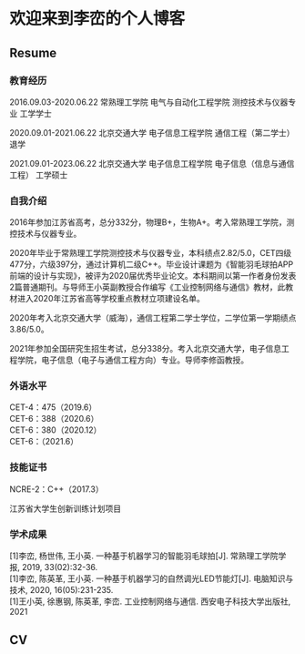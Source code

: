 # 欢迎来到李峦的个人博客

## Resume


### 教育经历

2016.09.03-2020.06.22  常熟理工学院  电气与自动化工程学院  测控技术与仪器专业  工学学士

2020.09.01-2021.06.22  北京交通大学  电子信息工程学院  通信工程（第二学士）  退学

2021.09.01-2023.06.22  北京交通大学  电子信息工程学院  电子信息（信息与通信工程）  工学硕士

### 自我介绍

2016年参加江苏省高考，总分332分，物理B+，生物A+。考入常熟理工学院，测控技术与仪器专业。

2020年毕业于常熟理工学院测控技术与仪器专业，本科绩点2.82/5.0，CET四级477分，六级397分，通过计算机二级C++。毕业设计课题为《智能羽毛球拍APP前端的设计与实现》，被评为2020届优秀毕业论文。本科期间以第一作者身份发表2篇普通期刊。与导师王小英副教授合作编写《工业控制网络与通信》教材，此教材进入2020年江苏省高等学校重点教材立项建设名单。

2020年考入北京交通大学（威海），通信工程第二学士学位，二学位第一学期绩点3.86/5.0。

2021年参加全国研究生招生考试，总分338分。考入北京交通大学，电子信息工程学院，电子信息（电子与通信工程方向）专业。导师李修函教授。





### 外语水平

CET-4：475（2019.6）  
CET-6：388（2020.6）  
CET-6：380（2020.12）  
CET-6：（2021.6）  

### 技能证书

NCRE-2：C++（2017.3）  

江苏省大学生创新训练计划项目



### 学术成果

[1]李峦, 杨世伟, 王小英. 一种基于机器学习的智能羽毛球拍[J]. 常熟理工学院学报, 2019, 33(02):32-36.  
[1]李峦, 陈英革, 王小英. 一种基于机器学习的自然调光LED节能灯[J]. 电脑知识与技术, 2020, 16(05):231-235.  
[1]王小英, 徐惠钢, 陈英革, 李峦. 工业控制网络与通信. 西安电子科技大学出版社, 2021  



## CV





